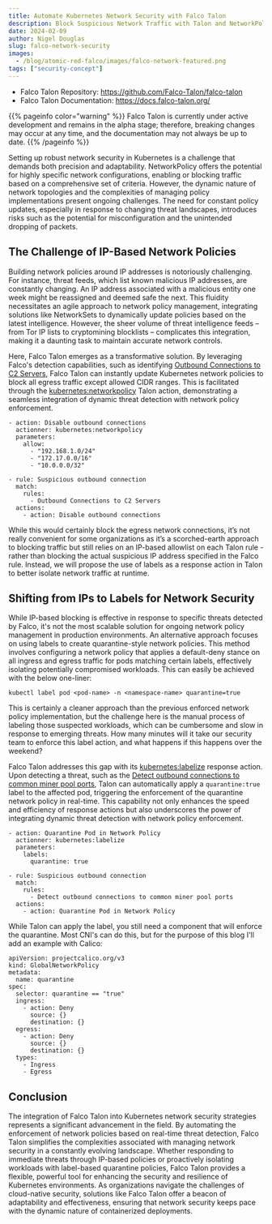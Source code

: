 ```yaml
---
title: Automate Kubernetes Network Security with Falco Talon
description: Block Suspicious Network Traffic with Talon and NetworkPolicies
date: 2024-02-09
author: Nigel Douglas
slug: falco-network-security
images:
  - /blog/atomic-red-falco/images/falco-network-featured.png
tags: ["security-concept"]
---
```


* Falco Talon Repository: https://github.com/Falco-Talon/falco-talon
* Falco Talon Documentation: https://docs.falco-talon.org/


{{% pageinfo color="warning" %}}
Falco Talon is currently under active development and remains in the alpha stage; therefore, breaking changes may occur at any time, and the documentation may not always be up to date.
{{% /pageinfo %}}


Setting up robust network security in Kubernetes is a challenge that demands both precision and adaptability. NetworkPolicy offers the potential for highly specific network configurations, enabling or blocking traffic based on a comprehensive set of criteria. However, the dynamic nature of network topologies and the complexities of managing policy implementations present ongoing challenges. The need for constant policy updates, especially in response to changing threat landscapes, introduces risks such as the potential for misconfiguration and the unintended dropping of packets.

## The Challenge of IP-Based Network Policies

Building network policies around IP addresses is notoriously challenging. For instance, threat feeds, which list known malicious IP addresses, are constantly changing. An IP address associated with a malicious entity one week might be reassigned and deemed safe the next. This fluidity necessitates an agile approach to network policy management, integrating solutions like NetworkSets to dynamically update policies based on the latest intelligence. However, the sheer volume of threat intelligence feeds – from Tor IP lists to cryptomining blocklists – complicates this integration, making it a daunting task to maintain accurate network controls.

Here, Falco Talon emerges as a transformative solution. By leveraging Falco's detection capabilities, such as identifying [Outbound Connections to C2 Servers](https://thomas.labarussias.fr/falco-rules-explorer/?hash=0d2e8a0dd3369a030f7acfaab682ad92), Falco Talon can instantly update Kubernetes network policies  to block all egress traffic except allowed CIDR ranges. This is facilitated through the [kubernetes:networkpolicy](https://docs.falco-talon.org/docs/actionners/list/#kubernetesnetworkpolicy) Talon action, demonstrating a seamless integration of dynamic threat detection with network policy enforcement.


```
- action: Disable outbound connections
  actionner: kubernetes:networkpolicy
  parameters:
    allow:
      - "192.168.1.0/24"
      - "172.17.0.0/16"
      - "10.0.0.0/32"

- rule: Suspicious outbound connection
  match:
    rules:
      - Outbound Connections to C2 Servers
  actions:
    - action: Disable outbound connections
```


While this would certainly block the egress network connections, it’s not really convenient for some organizations as it’s a scorched-earth approach to blocking traffic but still relies on an IP-based allowlist on each Talon rule - rather than blocking the actual suspicious IP address specified in the Falco rule. Instead, we will propose the use of labels as a response action in Talon to better isolate network traffic at runtime.



## Shifting from IPs to Labels for Network Security

While IP-based blocking is effective in response to specific threats detected by Falco, it's not the most scalable solution for ongoing network policy management in production environments. An alternative approach focuses on using labels to create quarantine-style network policies. This method involves configuring a network policy that applies a default-deny stance on all ingress and egress traffic for pods matching certain labels, effectively isolating potentially compromised workloads. This can easily be achieved with the below one-liner:

```
kubectl label pod <pod-name> -n <namespace-name> quarantine=true
```

This is certainly a cleaner approach than the previous enforced network policy implementation, but the challenge here is the manual process of labeling those suspected workloads, which can be cumbersome and slow in response to emerging threats. How many minutes will it take our security team to enforce this label action, and what happens if this happens over the weekend? 

Falco Talon addresses this gap with its [kubernetes:labelize](https://docs.falco-talon.org/docs/actionners/list/#kuberneteslabelize) response action. Upon detecting a threat, such as the [Detect outbound connections to common miner pool ports](https://thomas.labarussias.fr/falco-rules-explorer/?hash=3f01c102c6d26af968d5eb6b6777085d), Talon can automatically apply a ```quarantine:true``` label to the affected pod, triggering the enforcement of the quarantine network policy in real-time. This capability not only enhances the speed and efficiency of response actions but also underscores the power of integrating dynamic threat detection with network policy enforcement.

```
- action: Quarantine Pod in Network Policy
  actionner: kubernetes:labelize
  parameters:
    labels:
      quarantine: true

- rule: Suspicious outbound connection
  match:
    rules:
      - Detect outbound connections to common miner pool ports
  actions:
    - action: Quarantine Pod in Network Policy
```

While Talon can apply the label, you still need a component that will enforce the quarantine. Most CNI's can do this, but for the purpose of this blog I'll add an example with Calico:
```
apiVersion: projectcalico.org/v3
kind: GlobalNetworkPolicy
metadata:
  name: quarantine
spec:
  selector: quarantine == "true"
  ingress:
    - action: Deny
      source: {}
      destination: {}
  egress:
    - action: Deny
      source: {}
      destination: {}
  types:
    - Ingress
    - Egress
```

## Conclusion

The integration of Falco Talon into Kubernetes network security strategies represents a significant advancement in the field. By automating the enforcement of network policies based on real-time threat detection, Falco Talon simplifies the complexities associated with managing network security in a constantly evolving landscape. Whether responding to immediate threats through IP-based policies or proactively isolating workloads with label-based quarantine policies, Falco Talon provides a flexible, powerful tool for enhancing the security and resilience of Kubernetes environments. As organizations navigate the challenges of cloud-native security, solutions like Falco Talon offer a beacon of adaptability and effectiveness, ensuring that network security keeps pace with the dynamic nature of containerized deployments.
